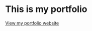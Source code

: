 # This is my portfolio

[View my portfolio website](https://dalitsomandala.github.io/Dalitso-Mandala/)
